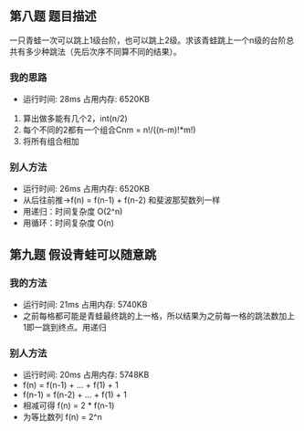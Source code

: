 ## 第八题 题目描述
一只青蛙一次可以跳上1级台阶，也可以跳上2级。求该青蛙跳上一个n级的台阶总共有多少种跳法（先后次序不同算不同的结果）。

### 我的思路
* 运行时间: 28ms 占用内存: 6520KB
1. 算出做多能有几个2，int(n/2)
2. 每个不同的2都有一个组合Cnm = n!/((n-m)!*m!)
3. 将所有组合相加

### 别人方法
* 运行时间: 26ms 占用内存: 6520KB
* 从后往前推->f(n) = f(n-1) + f(n-2) 和斐波那契数列一样
* 用递归：时间复杂度 O(2^n)
* 用循环：时间复杂度 O(n)

## 第九题 假设青蛙可以随意跳

### 我的方法 
* 运行时间: 21ms 占用内存: 5740KB
* 之前每格都可能是青蛙最终跳的上一格，所以结果为之前每一格的跳法数加上1即一跳到终点。用递归

### 别人方法
* 运行时间: 20ms 占用内存: 5748KB
* f(n) = f(n-1) + ... + f(1) + 1
* f(n-1) = f(n-2) + ... + f(1) + 1
* 相减可得 f(n) = 2 * f(n-1)
* 为等比数列 f(n) = 2^n
